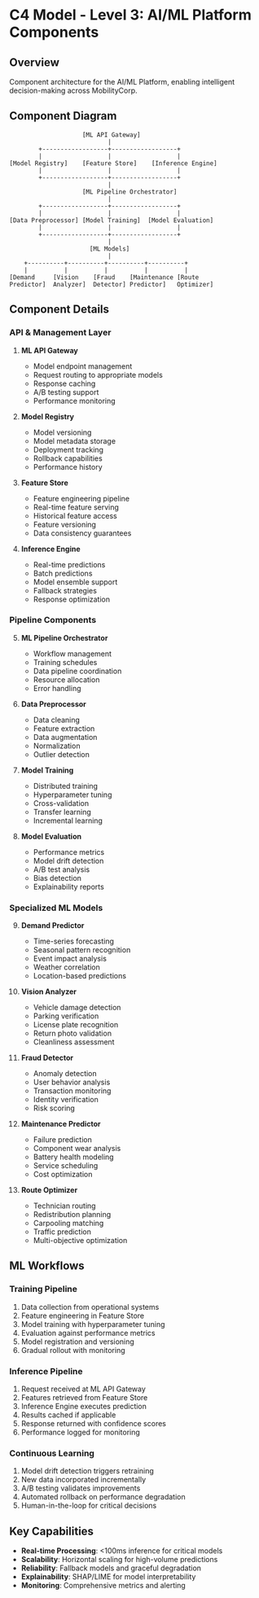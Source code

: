 # C4 Model - Level 3: AI/ML Platform Components

## Overview
Component architecture for the AI/ML Platform, enabling intelligent decision-making across MobilityCorp.

## Component Diagram

```
                    [ML API Gateway]
                           |
        +------------------+------------------+
        |                  |                  |
[Model Registry]    [Feature Store]    [Inference Engine]
        |                  |                  |
        +------------------+------------------+
                           |
                    [ML Pipeline Orchestrator]
                           |
        +------------------+------------------+
        |                  |                  |
[Data Preprocessor] [Model Training]  [Model Evaluation]
        |                  |                  |
        +------------------+------------------+
                           |
                      [ML Models]
                           |
    +----------+----------+----------+----------+
    |          |          |          |          |
[Demand     [Vision    [Fraud    [Maintenance [Route
Predictor]  Analyzer]  Detector] Predictor]   Optimizer]
```

## Component Details

### API & Management Layer

1. **ML API Gateway**
   - Model endpoint management
   - Request routing to appropriate models
   - Response caching
   - A/B testing support
   - Performance monitoring

2. **Model Registry**
   - Model versioning
   - Model metadata storage
   - Deployment tracking
   - Rollback capabilities
   - Performance history

3. **Feature Store**
   - Feature engineering pipeline
   - Real-time feature serving
   - Historical feature access
   - Feature versioning
   - Data consistency guarantees

4. **Inference Engine**
   - Real-time predictions
   - Batch predictions
   - Model ensemble support
   - Fallback strategies
   - Response optimization

### Pipeline Components

5. **ML Pipeline Orchestrator**
   - Workflow management
   - Training schedules
   - Data pipeline coordination
   - Resource allocation
   - Error handling

6. **Data Preprocessor**
   - Data cleaning
   - Feature extraction
   - Data augmentation
   - Normalization
   - Outlier detection

7. **Model Training**
   - Distributed training
   - Hyperparameter tuning
   - Cross-validation
   - Transfer learning
   - Incremental learning

8. **Model Evaluation**
   - Performance metrics
   - Model drift detection
   - A/B test analysis
   - Bias detection
   - Explainability reports

### Specialized ML Models

9. **Demand Predictor**
   - Time-series forecasting
   - Seasonal pattern recognition
   - Event impact analysis
   - Weather correlation
   - Location-based predictions

10. **Vision Analyzer**
    - Vehicle damage detection
    - Parking verification
    - License plate recognition
    - Return photo validation
    - Cleanliness assessment

11. **Fraud Detector**
    - Anomaly detection
    - User behavior analysis
    - Transaction monitoring
    - Identity verification
    - Risk scoring

12. **Maintenance Predictor**
    - Failure prediction
    - Component wear analysis
    - Battery health modeling
    - Service scheduling
    - Cost optimization

13. **Route Optimizer**
    - Technician routing
    - Redistribution planning
    - Carpooling matching
    - Traffic prediction
    - Multi-objective optimization

## ML Workflows

### Training Pipeline
1. Data collection from operational systems
2. Feature engineering in Feature Store
3. Model training with hyperparameter tuning
4. Evaluation against performance metrics
5. Model registration and versioning
6. Gradual rollout with monitoring

### Inference Pipeline
1. Request received at ML API Gateway
2. Features retrieved from Feature Store
3. Inference Engine executes prediction
4. Results cached if applicable
5. Response returned with confidence scores
6. Performance logged for monitoring

### Continuous Learning
1. Model drift detection triggers retraining
2. New data incorporated incrementally
3. A/B testing validates improvements
4. Automated rollback on performance degradation
5. Human-in-the-loop for critical decisions

## Key Capabilities

- **Real-time Processing**: <100ms inference for critical models
- **Scalability**: Horizontal scaling for high-volume predictions
- **Reliability**: Fallback models and graceful degradation
- **Explainability**: SHAP/LIME for model interpretability
- **Monitoring**: Comprehensive metrics and alerting
